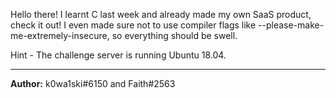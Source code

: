 Hello there! I learnt C last week and already made my own SaaS product, check it out! I even made sure not to use compiler flags like --please-make-me-extremely-insecure, so everything should be swell.

Hint - The challenge server is running Ubuntu 18.04.

---
**Author:** k0wa1ski#6150 and Faith#2563